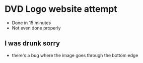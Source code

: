 # DVD Logo website attempt

- Done in 15 minutes
- Not even done properly

## I was drunk sorry

- there's a bug where the image goes through the bottom edge
